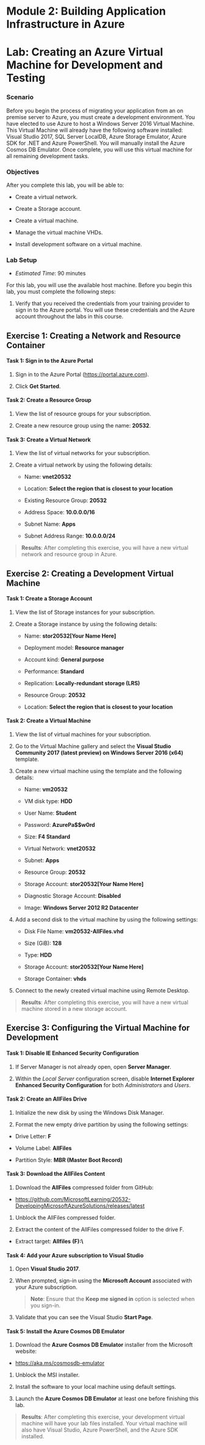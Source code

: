 # Module 2: Building Application Infrastructure in Azure

# Lab: Creating an Azure Virtual Machine for Development and Testing

### Scenario

Before you begin the process of migrating your application from an on premise server to Azure, you must create a development environment. You have elected to use Azure to host a Windows Server 2016 Virtual Machine. This Virtual Machine will already have the following software installed: Visual Studio 2017, SQL Server LocalDB, Azure Storage Emulator, Azure SDK for .NET and Azure PowerShell. You will manually install the Azure Cosmos DB Emulator. Once complete, you will use this virtual machine for all remaining development tasks.

### Objectives

After you complete this lab, you will be able to:

- Create a virtual network.

- Create a Storage account.

- Create a virtual machine.

- Manage the virtual machine VHDs.

- Install development software on a virtual machine.

### Lab Setup

- *Estimated Time*: 90 minutes

For this lab, you will use the available host machine. Before you begin this lab, you must complete the following steps:

1. Verify that you received the credentials from your training provider to sign in to the Azure portal. You will use these credentials and the Azure account throughout the labs in this course.

## Exercise 1: Creating a Network and Resource Container

#### Task 1: Sign in to the Azure Portal

1. Sign in to the Azure Portal (<https://portal.azure.com>).

1. Click **Get Started**.

#### Task 2: Create a Resource Group

1. View the list of resource groups for your subscription.

1. Create a new resource group using the name: **20532**.

#### Task 3: Create a Virtual Network

1. View the list of virtual networks for your subscription.

1. Create a virtual network by using the following details:

	- Name: **vnet20532**

	- Location: **Select the region that is closest to your location**

	- Existing Resource Group: **20532**

	- Address Space: **10.0.0.0/16**

	- Subnet Name: **Apps**

	- Subnet Address Range: **10.0.0.0/24**

> **Results**: After completing this exercise, you will have a new virtual network and resource group in Azure.

## Exercise 2: Creating a Development Virtual Machine

#### Task 1: Create a Storage Account

1. View the list of Storage instances for your subscription.

1. Create a Storage instance by using the following details:

	- Name: **stor20532[Your Name Here]**

	- Deployment model: **Resource manager**

	- Account kind: **General purpose**

	- Performance: **Standard**

	- Replication: **Locally-redundant storage (LRS)**  

	- Resource Group: **20532**

	- Location: **Select the region that is closest to your location**

#### Task 2: Create a Virtual Machine

1. View the list of virtual machines for your subscription.

1. Go to the Virtual Machine gallery and select the **Visual Studio Community 2017 (latest preview) on Windows Server 2016 (x64)** template.

1. Create a new virtual machine using the template and the following details:

	- Name: **vm20532**

	- VM disk type: **HDD**

	- User Name: **Student**

	- Password: **AzurePa$$w0rd**

	- Size: **F4 Standard**

	- Virtual Network: **vnet20532**

	- Subnet: **Apps**

	- Resource Group: **20532**

	- Storage Account: **stor20532[Your Name Here]**

	- Diagnostic Storage Account: **Disabled**

	- Image: **Windows Server 2012 R2 Datacenter**

1. Add a second disk to the virtual machine by using the following settings:

	- Disk File Name: **vm20532-AllFiles.vhd**

	- Size (GiB): **128**

	- Type: **HDD**

	- Storage Account: **stor20532[Your Name Here]**

	- Storage Container: **vhds**

1. Connect to the newly created virtual machine using Remote Desktop.

> **Results**: After completing this exercise, you will have a new virtual machine stored in a new storage account.

## Exercise 3:	Configuring the Virtual Machine for Development

#### Task 1: Disable IE Enhanced Security Configuration

1. If Server Manager is not already open, open **Server Manager**.

1. Within the *Local Server* configuration screen, disable **Internet Explorer Enhanced Security Configuration** for both *Administrators* and *Users*.

#### Task 2: Create an AllFiles Drive

1. Initialize the new disk by using the Windows Disk Manager.

1. Format the new empty drive partition by using the following settings:

  - Drive Letter: **F**

  - Volume Label: **AllFiles**

  - Partition Style: **MBR (Master Boot Record)**

#### Task 3: Download the AllFiles Content

1. Download the **AllFiles** compressed folder from GitHub:

  - https://github.com/MicrosoftLearning/20532-DevelopingMicrosoftAzureSolutions/releases/latest

1. Unblock the AllFiles compressed folder.

1. Extract the content of the AllFiles compressed folder to the drive F.

  - Extract target: **Allfiles** **(F):\\**

#### Task 4: Add your Azure subscription to Visual Studio

1. Open **Visual Studio 2017**.

1. When prompted, sign-in using the **Microsoft Account** associated with your Azure subscription.

	> **Note**: Ensure that the **Keep me signed in** option is selected when you sign-in.

1. Validate that you can see the Visual Studio **Start Page**.

#### Task 5: Install the Azure Cosmos DB Emulator

1. Download the **Azure Cosmos DB Emulator** installer from the Microsoft website:

  - https://aka.ms/cosmosdb-emulator

1. Unblock the MSI installer.

1. Install the software to your local machine using default settings. 

1. Launch the **Azure Cosmos DB Emulator** at least one before finishing this lab.

> **Results**: After completing this exercise, your development virtual machine will have your lab files installed. Your virtual machine will also have Visual Studio, Azure PowerShell, and the Azure SDK installed. 
